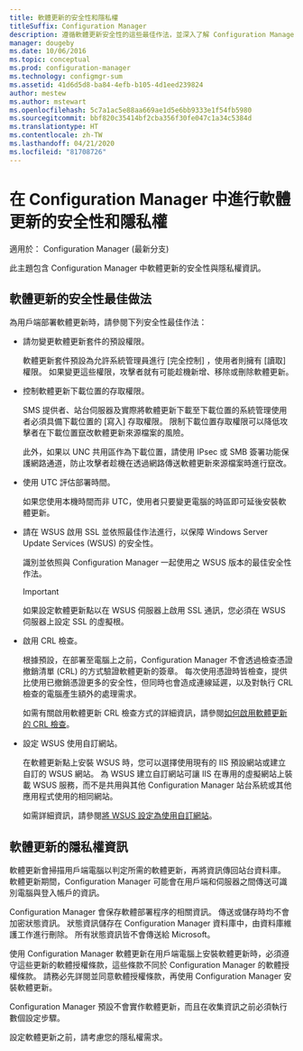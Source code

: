 ```yaml
---
title: 軟體更新的安全性和隱私權
titleSuffix: Configuration Manager
description: 遵循軟體更新安全性的這些最佳作法，並深入了解 Configuration Manager 如何處理隱私權資訊。
manager: dougeby
ms.date: 10/06/2016
ms.topic: conceptual
ms.prod: configuration-manager
ms.technology: configmgr-sum
ms.assetid: 41d6d5d8-ba84-4efb-b105-4d1eed239824
author: mestew
ms.author: mstewart
ms.openlocfilehash: 5c7a1ac5e88aa669ae1d5e6bb9333e1f54fb5980
ms.sourcegitcommit: bbf820c35414bf2cba356f30fe047c1a34c5384d
ms.translationtype: HT
ms.contentlocale: zh-TW
ms.lasthandoff: 04/21/2020
ms.locfileid: "81708726"
---
```

# <a name="security-and-privacy-for-software-updates-in-configuration-manager"></a>在 Configuration Manager 中進行軟體更新的安全性和隱私權

適用於：  Configuration Manager (最新分支)

此主題包含 Configuration Manager 中軟體更新的安全性與隱私權資訊。  

##  <a name="security-best-practices-for-software-updates"></a><a name="BKMK_Security_HardwareInventory"></a> 軟體更新的安全性最佳做法  
 為用戶端部署軟體更新時，請參閱下列安全性最佳作法：  

-   請勿變更軟體更新套件的預設權限。  

     軟體更新套件預設為允許系統管理員進行 [完全控制]  ，使用者則擁有 [讀取]  權限。 如果變更這些權限，攻擊者就有可能趁機新增、移除或刪除軟體更新。  

-   控制軟體更新下載位置的存取權限。  

     SMS 提供者、站台伺服器及實際將軟體更新下載至下載位置的系統管理使用者必須具備下載位置的 [寫入]  存取權限。 限制下載位置存取權限可以降低攻擊者在下載位置竄改軟體更新來源檔案的風險。  

     此外，如果以 UNC 共用區作為下載位置，請使用 IPsec 或 SMB 簽署功能保護網路通道，防止攻擊者趁機在透過網路傳送軟體更新來源檔案時進行竄改。  

-   使用 UTC 評估部署時間。  

     如果您使用本機時間而非 UTC，使用者只要變更電腦的時區即可延後安裝軟體更新。  

-   請在 WSUS 啟用 SSL 並依照最佳作法進行，以保障 Windows Server Update Services (WSUS) 的安全性。  

     識別並依照與 Configuration Manager 一起使用之 WSUS 版本的最佳安全性作法。  

    > [!IMPORTANT]  
    >  如果設定軟體更新點以在 WSUS 伺服器上啟用 SSL 通訊，您必須在 WSUS 伺服器上設定 SSL 的虛擬根。  

-   啟用 CRL 檢查。  

     根據預設，在部署至電腦上之前，Configuration Manager 不會透過檢查憑證撤銷清單 (CRL) 的方式驗證軟體更新的簽章。 每次使用憑證時皆檢查，提供比使用已撤銷憑證更多的安全性，但同時也會造成連線延遲，以及對執行 CRL 檢查的電腦產生額外的處理需求。  

     如需有關啟用軟體更新 CRL 檢查方式的詳細資訊，請參閱[如何啟用軟體更新的 CRL 檢查](../get-started/manage-settings-for-software-updates.md#crl-checking-for-software-updates)。  

-   設定 WSUS 使用自訂網站。  

     在軟體更新點上安裝 WSUS 時，您可以選擇使用現有的 IIS 預設網站或建立自訂的 WSUS 網站。 為 WSUS 建立自訂網站可讓 IIS 在專用的虛擬網站上裝載 WSUS 服務，而不是共用與其他 Configuration Manager 站台系統或其他應用程式使用的相同網站。  

     如需詳細資訊，請參閱[將 WSUS 設定為使用自訂網站](plan-for-software-updates.md#BKMK_CustomWebSite)。  

##  <a name="privacy-information-for-software-updates"></a><a name="BKMK_Privacy_HardwareInventory"></a> 軟體更新的隱私權資訊  
 軟體更新會掃描用戶端電腦以判定所需的軟體更新，再將資訊傳回站台資料庫。 軟體更新期間，Configuration Manager 可能會在用戶端和伺服器之間傳送可識別電腦與登入帳戶的資訊。  

 Configuration Manager 會保存軟體部署程序的相關資訊。 傳送或儲存時均不會加密狀態資訊。 狀態資訊儲存在 Configuration Manager 資料庫中，由資料庫維護工作進行刪除。 所有狀態資訊皆不會傳送給 Microsoft。  

 使用 Configuration Manager 軟體更新在用戶端電腦上安裝軟體更新時，必須遵守這些更新的軟體授權條款，這些條款不同於 Configuration Manager 的軟體授權條款。 請務必先詳閱並同意軟體授權條款，再使用 Configuration Manager 安裝軟體更新。  

 Configuration Manager 預設不會實作軟體更新，而且在收集資訊之前必須執行數個設定步驟。  

 設定軟體更新之前，請考慮您的隱私權需求。  
